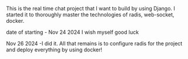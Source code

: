 This is the real time chat project that I want to build by using Django. 
I started it to thoroughly master the technologies of radis, web-socket, docker.


date of starting - Nov 24 2024 
I wish myself good luck


Nov 26 2024
-I did it. All that remains is to configure radis for the project and deploy everything by using docker!